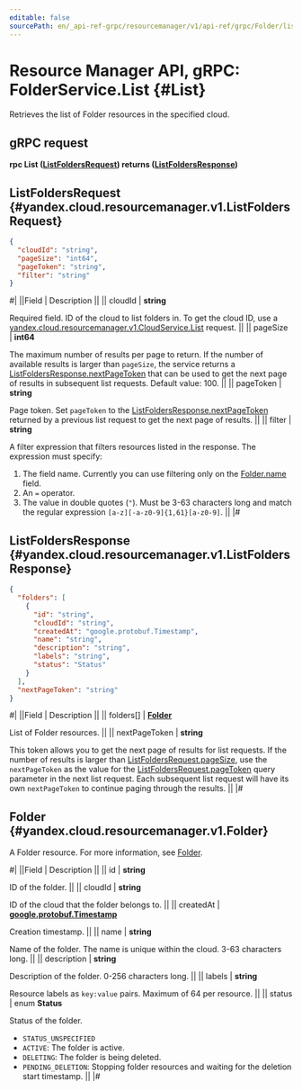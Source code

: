```yaml
---
editable: false
sourcePath: en/_api-ref-grpc/resourcemanager/v1/api-ref/grpc/Folder/list.md
---
```


# Resource Manager API, gRPC: FolderService.List {#List}

Retrieves the list of Folder resources in the specified cloud.

## gRPC request

**rpc List ([ListFoldersRequest](#yandex.cloud.resourcemanager.v1.ListFoldersRequest)) returns ([ListFoldersResponse](#yandex.cloud.resourcemanager.v1.ListFoldersResponse))**

## ListFoldersRequest {#yandex.cloud.resourcemanager.v1.ListFoldersRequest}

```json
{
  "cloudId": "string",
  "pageSize": "int64",
  "pageToken": "string",
  "filter": "string"
}
```

#|
||Field | Description ||
|| cloudId | **string**

Required field. ID of the cloud to list folders in.
To get the cloud ID, use a [yandex.cloud.resourcemanager.v1.CloudService.List](/docs/resource-manager/api-ref/grpc/Cloud/list#List) request. ||
|| pageSize | **int64**

The maximum number of results per page to return. If the number of available
results is larger than `pageSize`,
the service returns a [ListFoldersResponse.nextPageToken](#yandex.cloud.resourcemanager.v1.ListFoldersResponse)
that can be used to get the next page of results in subsequent list requests.
Default value: 100. ||
|| pageToken | **string**

Page token. Set `pageToken`
to the [ListFoldersResponse.nextPageToken](#yandex.cloud.resourcemanager.v1.ListFoldersResponse)
returned by a previous list request to get the next page of results. ||
|| filter | **string**

A filter expression that filters resources listed in the response.
The expression must specify:
1. The field name. Currently you can use filtering only on the [Folder.name](#yandex.cloud.resourcemanager.v1.Folder) field.
2. An `=` operator.
3. The value in double quotes (`"`). Must be 3-63 characters long and match the regular expression `[a-z][-a-z0-9]{1,61}[a-z0-9]`. ||
|#

## ListFoldersResponse {#yandex.cloud.resourcemanager.v1.ListFoldersResponse}

```json
{
  "folders": [
    {
      "id": "string",
      "cloudId": "string",
      "createdAt": "google.protobuf.Timestamp",
      "name": "string",
      "description": "string",
      "labels": "string",
      "status": "Status"
    }
  ],
  "nextPageToken": "string"
}
```

#|
||Field | Description ||
|| folders[] | **[Folder](#yandex.cloud.resourcemanager.v1.Folder)**

List of Folder resources. ||
|| nextPageToken | **string**

This token allows you to get the next page of results for list requests. If the number of results
is larger than [ListFoldersRequest.pageSize](#yandex.cloud.resourcemanager.v1.ListFoldersRequest), use
the `nextPageToken` as the value
for the [ListFoldersRequest.pageToken](#yandex.cloud.resourcemanager.v1.ListFoldersRequest) query parameter
in the next list request. Each subsequent list request will have its own
`nextPageToken` to continue paging through the results. ||
|#

## Folder {#yandex.cloud.resourcemanager.v1.Folder}

A Folder resource. For more information, see [Folder](/docs/resource-manager/concepts/resources-hierarchy#folder).

#|
||Field | Description ||
|| id | **string**

ID of the folder. ||
|| cloudId | **string**

ID of the cloud that the folder belongs to. ||
|| createdAt | **[google.protobuf.Timestamp](https://developers.google.com/protocol-buffers/docs/reference/google.protobuf#timestamp)**

Creation timestamp. ||
|| name | **string**

Name of the folder.
The name is unique within the cloud. 3-63 characters long. ||
|| description | **string**

Description of the folder. 0-256 characters long. ||
|| labels | **string**

Resource labels as `` key:value `` pairs. Maximum of 64 per resource. ||
|| status | enum **Status**

Status of the folder.

- `STATUS_UNSPECIFIED`
- `ACTIVE`: The folder is active.
- `DELETING`: The folder is being deleted.
- `PENDING_DELETION`: Stopping folder resources and waiting for the deletion start timestamp. ||
|#